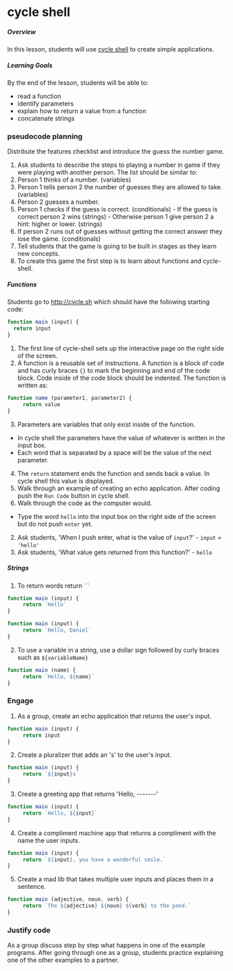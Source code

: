 # cycle shell

##### Overview
In this lesson, students will use [cycle shell](http://cycle.sh) to create simple applications.

##### Learning Goals
By the end of the lesson, students will be able to:
  - read a function
  - identify parameters
  - explain how to return a value from a function
  - concatenate strings

### pseudocode planning
Distribute the features checklist and introduce the guess the number game.

1. Ask students to describe the steps to playing a number in game if they were playing with another person. The list should be similar to:
  1. Person 1 thinks of a number. (variables)
  2. Person 1 tells person 2 the number of guesses they are allowed to take. (variables)
  3. Person 2 guesses a number.
  4. Person 1 checks if the guess is correct. (conditionals)
    - If the guess is correct person 2 wins (strings)
    - Otherwise person 1 give person 2 a hint: higher or lower. (strings)
  5. If person 2 runs out of guesses without getting the correct answer they lose the game. (conditionals)
2. Tell students that the game is going to be built in stages as they learn new concepts.
3. To create this game the first step is to learn about functions and cycle-shell.

##### Functions

Students go to http://cycle.sh which should have the following starting code:
```js
function main (input) {
  return input
}
```
1. The first line of cycle-shell sets up the interactive page on the right side of the screen.
2. A function is a reusable set of instructions. A function is a block of code and has curly braces `{}` to mark the beginning and end of the code block. Code inside of the code block should be indented. The function is written as:
```js
function name (parameter1, parameter2) {
     return value
}
```
3. Parameters are variables that only exist inside of the function.
  - In cycle shell the parameters have the value of whatever is written in the input box.
  - Each word that is separated by a space will be the value of the next parameter.
4. The `return` statement ends the function and sends back a value. In cycle shell this value is displayed.
5. Walk through an example of creating an echo application. After coding push the `Run Code` button in cycle shell.
6. Walk through the code as the computer would.
  - Type the word `hello` into the input box on the right side of the screen but do not push `enter` yet.
  2. Ask students, 'When I push enter, what is the value of `input`?'
    - `input` = `'hello'`
  3. Ask students, 'What value gets returned from this function?'
    - `hello`

##### Strings

1. To return words return ` `` `
```js
function main (input) {
     return `Hello`
}
```
```js
function main (input) {
     return `Hello, Daniel`
}
```
2. To use a variable in a string, use a dollar sign followed by curly braces such as `${variableName}`
```js
function main (name) {
     return `Hello, ${name}`
}
```

### Engage

1. As a group, create an echo application that returns the user's input.
```js
function main (input) {
     return input
}
```
2. Create a pluralizer that adds an 's' to the user's input.
```js
function main (input) {
     return `${input}s`
}
```
3. Create a greeting app that returns 'Hello, -------'
```js
function main (input) {
     return `Hello, ${input}`
}
```
4. Create a compliment machine app that returns a compliment with the name the user inputs.
```js
function main (input) {
     return `${input}, you have a wonderful smile.`
}
```
5. Create a mad lib that takes multiple user inputs and places them in a sentence.
```js
function main (adjective, noun, verb) {
     return `The ${adjective} ${noun} ${verb} to the pond.`
}
```

### Justify code
As a group discuss step by step what happens in one of the example programs. After going through one as a group, students practice explaining one of the other examples to a partner.
